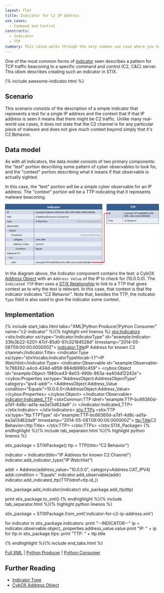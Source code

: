 ```yaml
---
layout: flat
title: Indicator for C2 IP Address
use_cases:
  - Command and Control
constructs:
  - Indicator
  - TTP
summary: This idiom walks through the very common use case where you have an indicator where the "test" is a simple IP address and the context is that the IP is being used to host a C2 server. This is often implemented via a network block to that IP address as the external firewall.
---
```


One of the most common forms of [indicator](../#Indicator) seen describes a pattern for TCP traffic beaconing to a specific command and control (C2, C&C) server. This idiom describes creating such an indicator in STIX.

{% include awesome-indicator.html %}



## Scenario

This scenario consists of the description of a simple indicator that represents a test for a single IP address and the context that if that IP address is seen it means that there might be C2 traffic. Unlike many real-world use cases, it does not state that the C2 channel is for any particular piece of malware and does not give much context beyond simply that it's C2 Behavior.

## Data model

As with all indicators, the data model consists of two primary components: the "test" portion describing some pattern of cyber observables to look for, and the "context" portion describing what it means if that observable is actually sighted.

In this case, the "test" portion will be a simple cyber observable for an IP address. The "context" portion will be a TTP indicating that it represents malware beaconing.

![IP Address Indicator Diagram](diagram.png)

In the diagram above, the Indicator component contains the test: a CybOX [Address Object](/data-model/{{site.current_version}}/AddressObj/AddressObjectType/) with an `Address Value` of the IP to check for (10.0.0.0). The `Indicated TTP` then uses a [STIX Relationship](/documentation/concepts/relationships) to link to a TTP that gives context as to why the test is relevant. In this case, that context is that the indicator indicates "C2 Behavior". Note that, besides the TTP, the indicator `Type` field is also used to give the indicator some context.

## Implementation

{% include start_tabs.html tabs="XML|Python Producer|Python Consumer" name="c2-indicator" %}{% highlight xml linenos %}
<stix:Indicators>
        <stix:Indicator xsi:type="indicator:IndicatorType" id="example:Indicator-33fe3b22-0201-47cf-85d0-97c02164528d" timestamp="2014-05-08T09:00:00.000000Z">
            <indicator:Title>IP Address for known C2 channel</indicator:Title>
            <indicator:Type xsi:type="stixVocabs:IndicatorTypeVocab-1.1">IP Watchlist</indicator:Type>
            <indicator:Observable  id="example:Observable-1c798262-a4cd-434d-a958-884d6980c459">
                <cybox:Object id="example:Object-1980ce43-8e03-490b-863a-ea404d12242e">
                    <cybox:Properties xsi:type="AddressObject:AddressObjectType" category="ipv4-addr">
                        <AddressObject:Address_Value condition="Equals">10.0.0.0</AddressObject:Address_Value>
                    </cybox:Properties>
                </cybox:Object>
            </indicator:Observable>
            <indicator:Indicated_TTP>
                <stixCommon:TTP idref="example:TTP-bc66360d-a7d1-4d8c-ad1a-ea3a13d62da9" />
            </indicator:Indicated_TTP>
        </stix:Indicator>
    </stix:Indicators>
    <stix:TTPs>
        <stix:TTP xsi:type="ttp:TTPType" id="example:TTP-bc66360d-a7d1-4d8c-ad1a-ea3a13d62da9" timestamp="2014-05-08T09:00:00.000000Z">
            <ttp:Title>C2 Behavior</ttp:Title>
        </stix:TTP>
    </stix:TTPs>
</stix:STIX_Package>
{% endhighlight %}{% include tab_separator.html %}{% highlight python linenos %}

stix_package = STIXPackage()
ttp = TTP(title="C2 Behavior")

indicator = Indicator(title="IP Address for known C2 Channel")
indicator.add_indicator_type("IP Watchlist")

addr = Address(address_value="10.0.0.0", category=Address.CAT_IPV4)
addr.condition = "Equals"
indicator.add_observable(addr)
indicator.add_indicated_ttp(TTP(idref=ttp.id_))

stix_package.add_indicator(indicator)
stix_package.add_ttp(ttp)

print stix_package.to_xml()
{% endhighlight %}{% include tab_separator.html %}{% highlight python linenos %}

stix_package = STIXPackage.from_xml('indicator-for-c2-ip-address.xml')

for indicator in stix_package.indicators:
  print "--INDICATOR--"
  ip = indicator.observable.object_.properties.address_value.value
  print "IP: " + ip
  for ttp in stix_package.ttps:
    print "TTP: " + ttp.title

{% endhighlight %}{% include end_tabs.html %}

[Full XML](indicator-for-c2-ip-address.xml) | [Python Producer](indicator-for-c2-ip-address_producer.py) | [Python Consumer](indicator-for-c2-ip-address_consumer.py)

## Further Reading

* [Indicator Type](/data-model/{{site.current_version}}/indicator/IndicatorType)
* [CybOX Address Object](/data-model/{{site.current_version}}/AddressObj/AddressObjectType)
